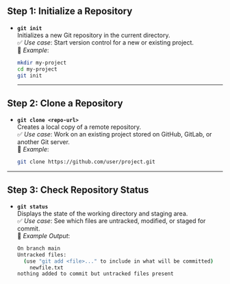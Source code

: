 ## Step 1: Initialize a Repository  

- **`git init`**  
  Initializes a new Git repository in the current directory.  
  ✅ *Use case*: Start version control for a new or existing project.  
  🔹 *Example*:  
  ```bash
  mkdir my-project
  cd my-project
  git init
  ```
  ---

## Step 2: Clone a Repository  

- **`git clone <repo-url>`**  
  Creates a local copy of a remote repository.  
  ✅ *Use case*: Work on an existing project stored on GitHub, GitLab, or another Git server.  
  🔹 *Example*:  
  ```bash
  git clone https://github.com/user/project.git
  ```

---

## Step 3: Check Repository Status  

- **`git status`**  
  Displays the state of the working directory and staging area.  
  ✅ *Use case*: See which files are untracked, modified, or staged for commit.  
  🔹 *Example Output*:  
  ```bash
  On branch main
  Untracked files:
    (use "git add <file>..." to include in what will be committed)
      newfile.txt
  nothing added to commit but untracked files present
